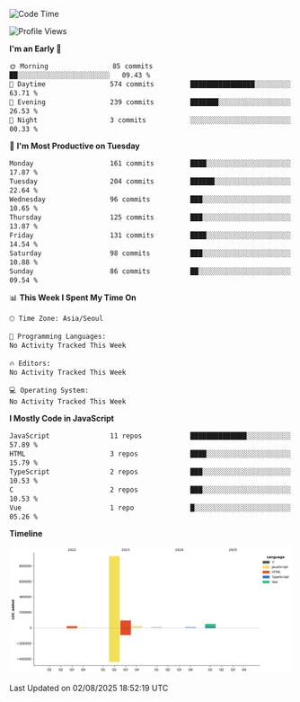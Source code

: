 <!--START_SECTION:waka-->
![Code Time](http://img.shields.io/badge/Code%20Time-131%20hrs%204%20mins-blue)

![Profile Views](http://img.shields.io/badge/Profile%20Views-0-blue)

**I'm an Early 🐤** 

```text
🌞 Morning                85 commits          ██░░░░░░░░░░░░░░░░░░░░░░░   09.43 % 
🌆 Daytime                574 commits         ████████████████░░░░░░░░░   63.71 % 
🌃 Evening                239 commits         ███████░░░░░░░░░░░░░░░░░░   26.53 % 
🌙 Night                  3 commits           ░░░░░░░░░░░░░░░░░░░░░░░░░   00.33 % 
```
📅 **I'm Most Productive on Tuesday** 

```text
Monday                   161 commits         ████░░░░░░░░░░░░░░░░░░░░░   17.87 % 
Tuesday                  204 commits         ██████░░░░░░░░░░░░░░░░░░░   22.64 % 
Wednesday                96 commits          ███░░░░░░░░░░░░░░░░░░░░░░   10.65 % 
Thursday                 125 commits         ███░░░░░░░░░░░░░░░░░░░░░░   13.87 % 
Friday                   131 commits         ████░░░░░░░░░░░░░░░░░░░░░   14.54 % 
Saturday                 98 commits          ███░░░░░░░░░░░░░░░░░░░░░░   10.88 % 
Sunday                   86 commits          ██░░░░░░░░░░░░░░░░░░░░░░░   09.54 % 
```


📊 **This Week I Spent My Time On** 

```text
🕑︎ Time Zone: Asia/Seoul

💬 Programming Languages: 
No Activity Tracked This Week

🔥 Editors: 
No Activity Tracked This Week

💻 Operating System: 
No Activity Tracked This Week
```

**I Mostly Code in JavaScript** 

```text
JavaScript               11 repos            ██████████████░░░░░░░░░░░   57.89 % 
HTML                     3 repos             ████░░░░░░░░░░░░░░░░░░░░░   15.79 % 
TypeScript               2 repos             ███░░░░░░░░░░░░░░░░░░░░░░   10.53 % 
C                        2 repos             ███░░░░░░░░░░░░░░░░░░░░░░   10.53 % 
Vue                      1 repo              █░░░░░░░░░░░░░░░░░░░░░░░░   05.26 % 
```



**Timeline**

![Lines of Code chart](https://raw.githubusercontent.com/project-dy/project-dy/main/assets/bar_graph.png)


 Last Updated on 02/08/2025 18:52:19 UTC
<!--END_SECTION:waka-->
